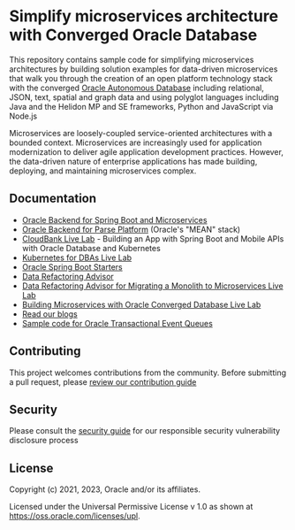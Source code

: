 # Simplify microservices architecture with Converged Oracle Database

This repository contains sample code for simplifying microservices architectures
by building solution examples for data-driven microservices that walk you through
the creation of an open platform technology stack with the converged
[Oracle Autonomous Database][ATP] including relational, JSON, text, spatial and
graph data and using polyglot languages including Java and the Helidon MP and SE
frameworks, Python and JavaScript via Node.js

Microservices are loosely-coupled service-oriented architectures with a bounded
context. Microservices are increasingly used for application modernization to
deliver agile application development practices. However, the data-driven nature
of enterprise applications has made building, deploying, and maintaining
microservices complex.

## Documentation

* [Oracle Backend for Spring Boot and Microservices](http://bit.ly/oraclespringboot)
* [Oracle Backend for Parse Platform](https://bit.ly/oraclembaas) (Oracle's "MEAN" stack)
* [CloudBank Live Lab](https://bit.ly/CloudBankOnOBaaS) - Building an App with Spring Boot
  and Mobile APIs with Oracle Database and Kubernetes
* [Kubernetes for DBAs Live Lab](http://bit.ly/KubernetesForDBAs) 
* [Oracle Spring Boot Starters](https://oracle.github.io/microservices-datadriven/spring/starters/)
* [Data Refactoring Advisor](./data-refactoring-advisor/README.md)
* [Data Refactoring Advisor for Migrating a Monolith to Microservices Live Lab](https://bit.ly/datarefactoringadvisor)
* [Building Microservices with Oracle Converged Database Live Lab][Workshop]
* [Read our blogs](https://oracle.github.io/microservices-datadriven/spring/blogs)
* [Sample code for Oracle Transactional Event Queues](./code-teq)

## Contributing

This project welcomes contributions from the community. Before submitting a pull request, please [review our contribution guide](./CONTRIBUTING.md)

## Security

Please consult the [security guide](./SECURITY.md) for our responsible security vulnerability disclosure process

## License

Copyright (c) 2021, 2023, Oracle and/or its affiliates.

Licensed under the Universal Permissive License v 1.0 as shown at <https://oss.oracle.com/licenses/upl>.

[ATP]: https://docs.oracle.com/en/cloud/paas/autonomous-database/index.html
[LiveLabs]: https://apexapps.oracle.com/pls/apex/f?p=133:1
[Workshops]: https://apexapps.oracle.com/pls/apex/dbpm/r/livelabs/livelabs-workshop-cards?p100_role=12&p100_focus_area=35&me=126
[DRC]: https://developer.oracle.com
[Workshop]: https://bit.ly/bettermicroservices

